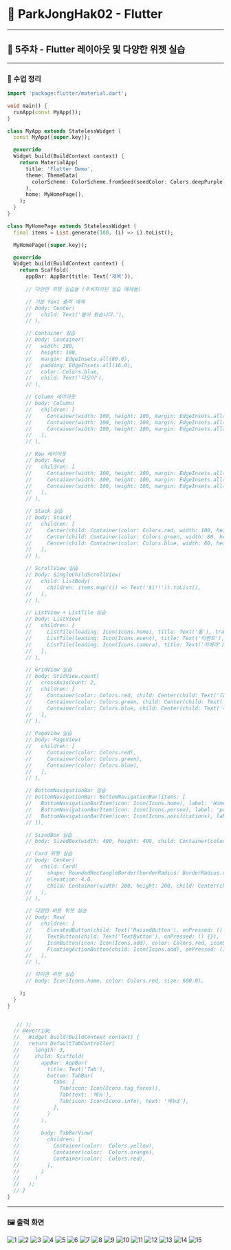# 🚀 ParkJongHak02 - Flutter

---

## 📅 5주차 - Flutter 레이아웃 및 다양한 위젯 실습

---

### 📝 수업 정리

```dart
import 'package:flutter/material.dart';

void main() {
  runApp(const MyApp());
}

class MyApp extends StatelessWidget {
  const MyApp({super.key});

  @override
  Widget build(BuildContext context) {
    return MaterialApp(
      title: 'Flutter Demo',
      theme: ThemeData(
        colorScheme: ColorScheme.fromSeed(seedColor: Colors.deepPurple),
      ),
      home: MyHomePage(),
    );
  }
}

class MyHomePage extends StatelessWidget {
  final items = List.generate(100, (i) => i).toList();

  MyHomePage({super.key});

  @override
  Widget build(BuildContext context) {
    return Scaffold(
      appBar: AppBar(title: Text('제목')),
      
      // 다양한 위젯 실습들 (주석처리된 실습 예제들)

      // 기본 Text 출력 예제
      // body: Center(
      //   child: Text('봄이 왔습니다.'),
      // ),

      // Container 실습
      // body: Container(
      //   width: 100,
      //   height: 100,
      //   margin: EdgeInsets.all(80.0),
      //   padding: EdgeInsets.all(16.0),
      //   color: Colors.blue,
      //   child: Text('디모이'),
      // ),

      // Column 레이아웃
      // body: Column(
      //   children: [
      //     Container(width: 100, height: 100, margin: EdgeInsets.all(10.0), padding: EdgeInsets.all(16.0), color: Colors.blue, child: Text('디모일')),
      //     Container(width: 100, height: 100, margin: EdgeInsets.all(10.0), padding: EdgeInsets.all(16.0), color: Colors.red, child: Text('디모이')),
      //     Container(width: 100, height: 100, margin: EdgeInsets.all(10.0), padding: EdgeInsets.all(16.0), color: Colors.green, child: Text('디모삼')),
      //   ],
      // ),

      // Row 레이아웃
      // body: Row(
      //   children: [
      //     Container(width: 100, height: 100, margin: EdgeInsets.all(10.0), padding: EdgeInsets.all(16.0), color: Colors.blue, child: Text('디모일')),
      //     Container(width: 100, height: 100, margin: EdgeInsets.all(10.0), padding: EdgeInsets.all(16.0), color: Colors.red, child: Text('디모이')),
      //     Container(width: 100, height: 100, margin: EdgeInsets.all(10.0), padding: EdgeInsets.all(16.0), color: Colors.green, child: Text('디모삼')),
      //   ],
      // ),

      // Stack 실습
      // body: Stack(
      //   children: [
      //     Center(child: Container(color: Colors.red, width: 100, height: 100)),
      //     Center(child: Container(color: Colors.green, width: 80, height: 80)),
      //     Center(child: Container(color: Colors.blue, width: 60, height: 60, child: Center(child: Text('디모이')))),
      //   ],
      // ),

      // ScrollView 실습
      // body: SingleChildScrollView(
      //   child: ListBody(
      //     children: items.map((i) => Text('$i!!')).toList(),
      //   ),
      // ),

      // ListView + ListTile 실습
      // body: ListView(
      //   children: [
      //     ListTile(leading: Icon(Icons.home), title: Text('홈'), trailing: Icon(Icons.navigate_next), onTap: () {}),
      //     ListTile(leading: Icon(Icons.event), title: Text('이벤트'), trailing: Icon(Icons.navigate_next), onTap: () {}),
      //     ListTile(leading: Icon(Icons.camera), title: Text('카메라'), trailing: Icon(Icons.navigate_next), onTap: () {}),
      //   ],
      // ),

      // GridView 실습
      // body: GridView.count(
      //   crossAxisCount: 2,
      //   children: [
      //     Container(color: Colors.red, child: Center(child: Text('디모일'))),
      //     Container(color: Colors.green, child: Center(child: Text('디모이'))),
      //     Container(color: Colors.blue, child: Center(child: Text('디모삼'))),
      //   ],
      // ),

      // PageView 실습
      // body: PageView(
      //   children: [
      //     Container(color: Colors.red),
      //     Container(color: Colors.green),
      //     Container(color: Colors.blue),
      //   ],
      // ),

      // BottomNavigationBar 실습
      // bottomNavigationBar: BottomNavigationBar(items: [
      //   BottomNavigationBarItem(icon: Icon(Icons.home), label: 'Home'),
      //   BottomNavigationBarItem(icon: Icon(Icons.person), label: 'profile'),
      //   BottomNavigationBarItem(icon: Icon(Icons.notifications), label: 'Notification'),
      // ]),

      // SizedBox 실습
      // body: SizedBox(width: 400, height: 400, child: Container(color: Colors.red)),

      // Card 위젯 실습
      // body: Center(
      //   child: Card(
      //     shape: RoundedRectangleBorder(borderRadius: BorderRadius.circular(16.0)),
      //     elevation: 4.0,
      //     child: Container(width: 200, height: 200, child: Center(child: Text('생일 축하합니다.'))),
      //   ),
      // ),

      // 다양한 버튼 위젯 실습
      // body: Row(
      //   children: [
      //     ElevatedButton(child: Text('RaisedButton'), onPressed: () {}),
      //     TextButton(child: Text('TextButton'), onPressed: () {}),
      //     IconButton(icon: Icon(Icons.add), color: Colors.red, iconSize: 100.0, onPressed: () {}),
      //     FloatingActionButton(child: Icon(Icons.add), onPressed: () {}),
      //   ],
      // ),

      // 아이콘 위젯 실습
      // body: Icon(Icons.home, color: Colors.red, size: 600.0),

    );
  }
}


   // );
  // @override
  //   Widget build(BuildContext context) {
  //   return DefaultTabController(
  //     length: 3,
  //     child: Scaffold(
  //       appBar: AppBar(
  //         title: Text('Tab'),
  //         bottom: TabBar(
  //           tabs: [
  //             Tab(icon: Icon(Icons.tag_faces)),
  //             Tab(text: '메뉴'),
  //             Tab(icon: Icon(Icons.info), text: '메뉴3'),
  //           ],
  //         )
  //       ),
  //
  //       body: TabBarView(
  //         children: [
  //           Container(color:  Colors.yellow),
  //           Container(color:  Colors.orange),
  //           Container(color:  Colors.red),
  //         ],
  //       )
  //     )
  //   );
  // }
}

```
---
### 🖼️ 출력 화면
![1](https://github.com/user-attachments/assets/97ee482a-b220-4d97-b59b-fa42e07d6ea1)
![2](https://github.com/user-attachments/assets/34b1364b-67c3-4136-9c1f-79e6ea246b1b)
![3](https://github.com/user-attachments/assets/8bb9a194-1dba-49e5-ba3f-1c1e43c0a1e1)
![4](https://github.com/user-attachments/assets/ff0ba54d-8f0f-43a4-8b02-78a7fa611c8f)
![5](https://github.com/user-attachments/assets/c2ee5d51-bbae-427c-8be0-e4566d2bc6b1)
![6](https://github.com/user-attachments/assets/f4412e86-f231-43b5-b467-5156a31228fa)
![7](https://github.com/user-attachments/assets/7df8a617-532e-4604-bab1-956aed3fdcd9)
![8](https://github.com/user-attachments/assets/3a8704e3-de91-4d73-afc3-1cc16def25e5)
![9](https://github.com/user-attachments/assets/f2982c52-2ed8-409d-9bc7-b2d0ad486019)
![10](https://github.com/user-attachments/assets/b9628fbf-c98c-4c37-8373-4fb9de75610b)
![11](https://github.com/user-attachments/assets/eb3a1c6e-d266-4aa5-9c2b-c95466dfe73c)
![12](https://github.com/user-attachments/assets/d98f90b5-c77b-404f-9f23-2c74984b94d3)
![13](https://github.com/user-attachments/assets/d8070084-a177-4c59-b121-8bb8720170c2)
![14](https://github.com/user-attachments/assets/1d91c96a-015c-4c6d-bef5-64aff52bd652)
![15](https://github.com/user-attachments/assets/15d5c324-7d34-417b-aa4b-66455255f143)
